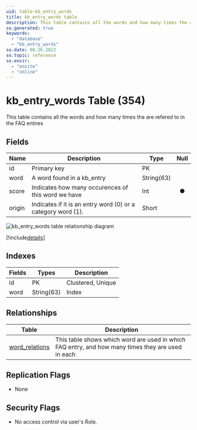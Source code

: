 ```yaml
---
uid: table-kb_entry_words
title: kb_entry_words table
description: This table contains all the words and how many times the are refered                  to in the FAQ entires
so.generated: true
keywords:
  - "database"
  - "kb_entry_words"
so.date: 08.26.2022
so.topic: reference
so.envir:
  - "onsite"
  - "online"
---
```


# kb\_entry\_words Table (354)

This table contains all the words and how many times the are refered                  to in the FAQ entires

## Fields

| Name | Description | Type | Null |
|------|-------------|------|:----:|
|id|Primary key|PK| |
|word|A word found in a kb_entry|String(63)| |
|score|Indicates how many occurences of this word we have|Int|&#x25CF;|
|origin|Indicates if it is an entry word (0) or a category word (1).|Short| |


![kb_entry_words table relationship diagram](./media/kb_entry_words.png)

[!include[details](./includes/kb-entry-words.md)]

## Indexes

| Fields | Types | Description |
|--------|-------|-------------|
|id |PK |Clustered, Unique |
|word |String(63) |Index |

## Relationships

| Table|  Description |
|------|-------------|
|[word\_relations](word-relations.md)  |This table shows which word are used in which FAQ entry, and how many times            they are used in each |


## Replication Flags

* None

## Security Flags

* No access control via user's Role.

